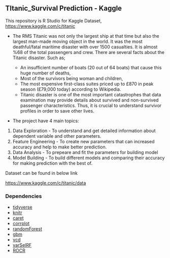 ## TItanic_Survival Prediction - Kaggle 

This repository is R Studio for Kaggle Dataset, https://www.kaggle.com/c/titanic

* The RMS Titanic was not only the largest ship at that time but also the largest man-made moving object in the world. It was the most deathful/fatal maritime disaster with over 1500 casualties. It is almost %68 of the total passengers and crew. There are several facts about the Titanic disaster. Such as;

   - An insufficient number of boats (20 out of 64 boats) that cause this huge number of deaths,
   - Most of the survivors being woman and children,
   - The most expensive first-class suites priced up to £870 in peak season (£79,000 today) according to Wikipedia.
   - Titanic disaster is one of the most important catastrophes that data examination may provide details about survived and non-survived passenger characteristics. Thus, it is crucial to understand survivor profiles in order to save other lives.

* The project have 4 main topics:
   
1. Data Exploration - To understand and get detailed information about dependent variable and other parameters.
2. Feature Engineering - To create new parameters that can increased accuracy and help to make better prediction.
3. Data Analysis - To prepeare and fit the parameters for building model
4. Model Building - To build different models and comparing their accuracy for making prediction with the best of.


Dataset can be found in below link

https://www.kaggle.com/c/titanic/data

### Dependencies

* [tidyverse](https://ggplot2.tidyverse.org/)
* [knitr](https://cran.r-project.org/web/packages/knitr/index.html)
* [caret](http://topepo.github.io/caret/index.html)
* [corrplot](https://cran.r-project.org/web/packages/corrplot/vignettes/corrplot-intro.html)
* [randomForest](https://docs.google.com/viewer?url=https%3A%2F%2Fcran.r-project.org%2Fweb%2Fpackages%2FrandomForest%2FrandomForest.pdf)
* [gbm](https://docs.google.com/viewer?url=https%3A%2F%2Fcran.r-project.org%2Fweb%2Fpackages%2Fgbm%2Fgbm.pdf)
* [vcd](https://cran.r-project.org/web/packages/vcd/index.html)
* [varSelRF](https://cran.r-project.org/web/packages/varSelRF/index.html)
* [ROCR](https://docs.google.com/viewer?url=https%3A%2F%2Fcran.r-project.org%2Fweb%2Fpackages%2FROCR%2FROCR.pdf)
